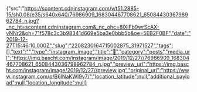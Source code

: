 {"src":"https://scontent.cdninstagram.com/v/t51.2885-15/sh0.08/e35/s640x640/76986909_168304467708621_6508443036798962784_n.jpg?_nc_ht=scontent.cdninstagram.com&_nc_ohc=8lXiFb9wrScAX-vNNr2&oh=71f578c3c3b98341d669e5ba3e0bbb5b&oe=5EB2F0BF","date":"2019-12-27T15:46:10.000Z","slug":"2208230164715002875_31971527","tags":[],"text":"","type":"instagram_image","title":"🍅","category":"posts","media_url":"https://img.bascht.com/instagram/image/2019/12/27//76986909_168304467708621_6508443036798962784_n.jpg","preview_url":"https://img.bascht.com/instagram/image/2019/12/27//preview.jpg","original_url":"https://www.instagram.com/p/B6lNaKWI9v7/","location_latitude":null,"additional_payload":null,"location_longitude":null}